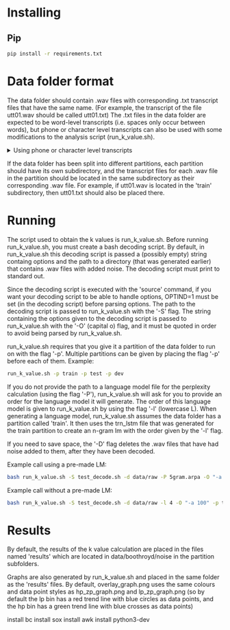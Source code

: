 # Installing
## Pip
``` bash
pip install -r requirements.txt
``` 

# Data folder format
The data folder should contain .wav files with corresponding .txt transcript files that have the same name.
(For example, the transcript of the file utt01.wav should be called utt01.txt)
The .txt files in the data folder are expected to be word-level transcripts (i.e. spaces only occur between words), but phone or character level transcripts can also be used with some modifications to the analysis script (run_k_value.sh).

<details>
<summary>Using phone or character level transcripts</summary>
By default, run_k_value.sh takes in word-level transcripts and turns them into character level transcripts with the function 'split_text'.
Phone and character transcripts can be used by commenting out the call to split_text in the 'Data prep' section of run_k_value.sh. 
<details>
<summary>Phone level transcript details</summary>
In the phone level transcripts that split_text generates, each phone is separated from its neighbour by a space, affricates and long phones are treated as single phones, and word boundaries are marked by underscores
(for example, the word level transcript 'la tʃokːolata' would have the corresponding phone level transrcipt 'l a _ tʃ o kː o l a t a').
</details>
</details>

If the data folder has been split into different partitions, each partition should have its own subdirectory, and the transcript files for each .wav file in the partition should be located in the same subdirectory as their corresponding .wav file.
For example, if utt01.wav is located in the 'train' subdirectory, then utt01.txt should also be placed there.

# Running
The script used to obtain the k values is run_k_value.sh. Before running run_k_value.sh, you must create a bash decoding script.
By default, in run_k_value.sh this decoding script is passed a (possibly empty) string containg options and the path to a directory (that was generated earlier) that contains .wav files with added noise.
The decoding script must print to standard out.

Since the decoding script is executed with the 'source' command, if you want your decoding script to be able to handle options, OPTIND=1 must be set (in the decoding script) before parsing options.
The path to the decoding script is passed to run_k_value.sh with the '-S' flag.
The string containing the options given to the decoding script is passed to run_k_value.sh with the '-O' (capital o) flag, and it must be quoted in order to avoid being parsed by run_k_value.sh.

run_k_value.sh requires that you give it a partition of the data folder to run on with the flag '-p'. Multiple partitions can be given by placing the flag '-p' before each of them.
Example:
``` bash
run_k_value.sh -p train -p test -p dev
``` 

If you do not provide the path to a language model file for the perplexity calculation (using the flag '-P'), run_k_value.sh will ask for you to provide an order for the language model it will generate. The order of this language model is given to run_k_value.sh by using the flag '-l' (lowercase L).
When generating a language model, run_k_value.sh assumes the data folder has a partition called 'train'. It then uses the trn_lstm file that was generated for the train partition to create an n-gram lm with the order given by the '-l' flag.

If you need to save space, the '-D' flag deletes the .wav files that have had noise added to them, after they have been decoded.

Example call using a pre-made LM: 
``` bash
bash run_k_value.sh -S test_decode.sh -d data/raw -P 5gram.arpa -O "-a 100" -p train -p test -p dev -D 
```

Example call without a pre-made LM:
``` bash
bash run_k_value.sh -S test_decode.sh -d data/raw -l 4 -O "-a 100" -p train -p test -p dev -D
```

# Results
By default, the results of the k value calculation are placed in the files named 'results' which are located in data/boothroyd/noise in the partition subfolders.

Graphs are also generated by run_k_value.sh and placed in the same folder as the 'results' files. By default, overlay_graph.png uses the same colours and data point styles as hp_zp_graph.png and lp_zp_graph.png (so by default the lp bin has a red trend line with blue circles as data points, and the hp bin has a green trend line with blue crosses as data points)






install bc
install sox
install awk
install python3-dev